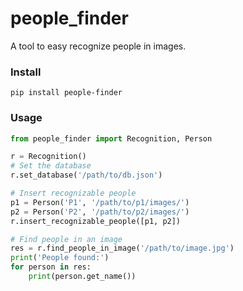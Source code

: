 # people_finder
A tool to easy recognize people in images.

### Install
```
pip install people-finder
```

### Usage
```python
from people_finder import Recognition, Person

r = Recognition()
# Set the database 
r.set_database('/path/to/db.json')

# Insert recognizable people
p1 = Person('P1', '/path/to/p1/images/')
p2 = Person('P2', '/path/to/p2/images/')
r.insert_recognizable_people([p1, p2])

# Find people in an image
res = r.find_people_in_image('/path/to/image.jpg')
print('People found:')
for person in res:
    print(person.get_name())

```